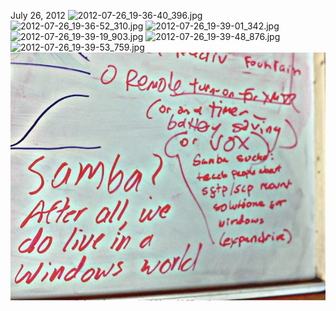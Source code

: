 July 26, 2012
![](2012-07-26_19-36-40_396.jpg "2012-07-26_19-36-40_396.jpg")
![](2012-07-26_19-36-52_310.jpg "2012-07-26_19-36-52_310.jpg")
![](2012-07-26_19-39-01_342.jpg "2012-07-26_19-39-01_342.jpg")
![](2012-07-26_19-39-19_903.jpg "2012-07-26_19-39-19_903.jpg")
![](2012-07-26_19-39-48_876.jpg "2012-07-26_19-39-48_876.jpg")
![](2012-07-26_19-39-53_759.jpg "2012-07-26_19-39-53_759.jpg")
![](Corner.jpg "Corner.jpg")

